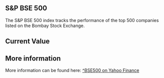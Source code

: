 ## S&P BSE 500

The S&P BSE 500 index tracks the performance of the top 500 companies listed on the Bombay Stock Exchange.

## Current Value

<Value topic="finance/stock-exchange/index/BSE500" decimals="2" unit="points"/>

## More information

More information can be found here: [^BSE500 on Yahoo Finance](https://finance.yahoo.com/quote/^BSE500/)
